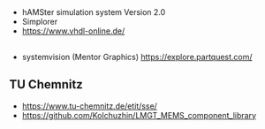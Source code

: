 ##
* hAMSter simulation system Version 2.0
* Simplorer
* https://www.vhdl-online.de/
##
* systemvision (Mentor Graphics) https://explore.partquest.com/

## TU Chemnitz
* https://www.tu-chemnitz.de/etit/sse/
* https://github.com/Kolchuzhin/LMGT_MEMS_component_library

